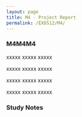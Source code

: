 ```yaml
---
layout: page
title: M4 - Project Report
permalink: /EXDS12/M4/
---
```


<h3>M4M4M4</h3>

xxxxx xxxxx xxxxx

xxxxx xxxxx xxxxx

xxxxx xxxxx xxxxx

xxxxx xxxxx xxxxx

<h3>Study Notes</h3>

